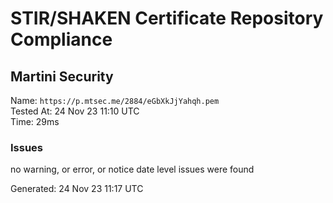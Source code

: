 # STIR/SHAKEN Certificate Repository Compliance

## Martini Security

Name: `https://p.mtsec.me/2884/eGbXkJjYahqh.pem`\
Tested At: 24 Nov 23 11:10 UTC\
Time: 29ms

### Issues

no warning, or error, or notice date level issues were found

Generated: 24 Nov 23 11:17 UTC